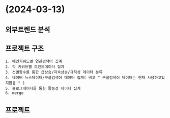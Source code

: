 # (2024-03-13)

## 외부트렌드 분석

## 프로젝트 구조
    1. 메인키워드별 연관검색어 집계
    2. 각 키워드별 트렌드데이터 집계
    3. 선별함수를 통한 급상승/지속상승/규칙성 데이터 분류
    4. 네이버 뉴스데이터/구글검색어 데이터 집계( 비고 " 구글검색어 데이터는 현재 사용하고있지않음 " )
    5. 블로그데이터를 통한 활동성 데이터 집계
    6. merge

## 프로젝트 